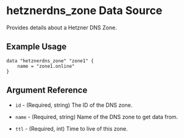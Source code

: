 # hetznerdns_zone Data Source

Provides details about a Hetzner DNS Zone.

## Example Usage

```
data "hetznerdns_zone" "zone1" {
	name = "zone1.online"
}
```

## Argument Reference

- `id` - (Required, string) The ID of the DNS zone.

- `name` - (Required, string) Name of the DNS zone to get data from. 

- `ttl` - (Required, int) Time to live of this zone.